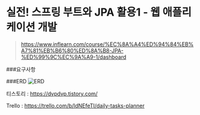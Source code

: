 # 실전! 스프링 부트와 JPA 활용1 - 웹 애플리케이션 개발
> https://www.inflearn.com/course/%EC%8A%A4%ED%94%84%EB%A7%81%EB%B6%80%ED%8A%B8-JPA-%ED%99%9C%EC%9A%A9-1/dashboard

###요구사항

###ERD
![ERD](https://user-images.githubusercontent.com/79449735/145665866-c1f17131-377e-428b-af7e-5fa093ed0ca3.png)

티스토리 : https://dvpdvp.tistory.com/

Trello : https://trello.com/b/ldNEfeTI/daily-tasks-planner